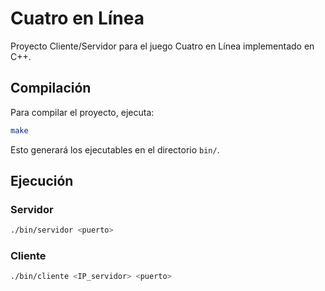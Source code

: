 # Cuatro en Línea

Proyecto Cliente/Servidor para el juego Cuatro en Línea implementado en C++.


## Compilación

Para compilar el proyecto, ejecuta:

```bash
make
```

Esto generará los ejecutables en el directorio `bin/`.

## Ejecución

### Servidor

```bash
./bin/servidor <puerto>
```

### Cliente

```bash
./bin/cliente <IP_servidor> <puerto>
```
